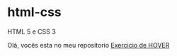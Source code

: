 # html-css
 HTML 5 e CSS 3


Olá, vocês esta no meu repositorio
<a href= "https://rafaelsandrigor.github.io/html-css/Exercicios/css20/hover.html" > Exercicio de HOVER </a>